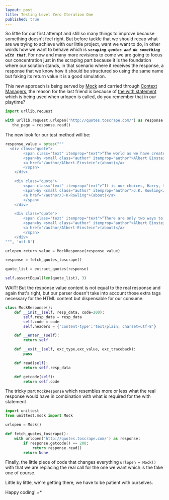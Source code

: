 ```yaml
---
layout: post
title: Testing Level Zero Iteration One
published: true
---
```


So little for our first attempt and still so many things to improve because something
doesn't feel right. But before tackle that we should recap what are we trying
to achieve with our little project, want we want to do, in other words how we want
to behave which is _**`scraping quotes and do something with that`**_. For now and
many more revisions to come we are going to focus our concentration just in the
scraping part because it is the foundation where our solution stands, in that scenario
where it receives the response, a response that we know how it should be structured so
using the same name but faking its return value it is a good simulation.

This new approach is being served by
[Mock](https://docs.python.org/3/library/unittest.mock.html#the-mock-class) and
carried through [Context Managers](https://docs.python.org/3/reference/datamodel.html#context-managers),
the reason for the last friend is because of
[the with statement](https://docs.python.org/3/reference/compound_stmts.html#the-with-statement)
which is being used when urlopen is called, do you remember that in our playtime?

```python
import urllib.request

with urllib.request.urlopen('http://quotes.toscrape.com/') as response:
   the_page = response.read()
```

The new look for our test method will be:

```python
response_value = bytes("""
  <div class="quote">
        <span class="text" itemprop="text">“The world as we have created it is a process of our thinking. It cannot be changed without changing our thinking.”</span>
        <span>by <small class="author" itemprop="author">Albert Einstein</small>
        <a href="/author/Albert-Einstein">(about)</a>
        </span>
    </div>

    <div class="quote">
        <span class="text" itemprop="text">“It is our choices, Harry, that show what we truly are, far more than our abilities.”</span>
        <span>by <small class="author" itemprop="author">J.K. Rowling</small>
        <a href="/author/J-K-Rowling">(about)</a>
        </span>
    </div>

    <div class="quote">
        <span class="text" itemprop="text">“There are only two ways to live your life. One is as though nothing is a miracle. The other is as though everything is a miracle.”</span>
        <span>by <small class="author" itemprop="author">Albert Einstein</small>
        <a href="/author/Albert-Einstein">(about)</a>
        </span>
    </div>
""", 'utf-8')

urlopen.return_value = MockResponse(response_value)

response = fetch_quotes_toscrape()

quote_list = extract_quotes(response)

self.assertEqual(len(quote_list), 3)
```

WAIT! But the response value content is not equal to the real response and again
that's right, but our parser doesn't take into account those extra tags necessary
for the HTML content but dispensable for our consume.

```python
class MockResponse():
    def __init__(self, resp_data, code=200):
        self.resp_data = resp_data
        self.code = code
        self.headers = {'content-type':'text/plain; charset=utf-8'}

    def __enter__(self):
        return self

    def __exit__(self, exc_type,exc_value, exc_traceback):
        pass

    def read(self):
        return self.resp_data

    def getcode(self):
        return self.code
```

The tricky part `MockResponse` which resembles more or less what the real response
would have in combination with what is required for the with statement

```python
import unittest
from unittest.mock import Mock

urlopen = Mock()

def fetch_quotes_toscrape():
    with urlopen('http://quotes.toscrape.com/') as response:
        if response.getcode() == 200:
            return response.read()
        return None
```

Finally, the little piece of code that changes everything `urlopen = Mock()` with
that we are replacing the real call for the one we want which is the fake one of
course.

Little by little, we're getting there, we have to be patient with ourselves.

Happy coding! =*

